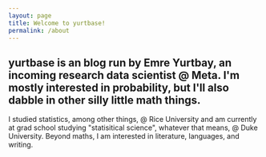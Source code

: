 ```yaml
---
layout: page
title: Welcome to yurtbase!
permalink: /about
---
```


## yurtbase is an blog run by Emre Yurtbay, an incoming research data scientist @ Meta. I'm mostly interested in probability, but I'll also dabble in other silly little math things. 

I studied statistics, among other things, @ Rice University and am currently at grad school studying "statisitical science", whatever that means, @ Duke University. Beyond maths, I am interested in literature, languages, and writing.
